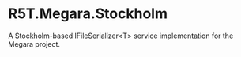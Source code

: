 # R5T.Megara.Stockholm
A Stockholm-based IFileSerializer&lt;T> service implementation for the Megara project.
